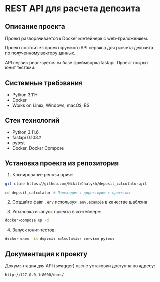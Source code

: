 REST API для расчета депозита
=====

Описание проекта
----------

Проект разворачивается в Docker контейнере с web-приложением.

Проект состоит из проектируемого API сервиса для расчета депозита по полученному вектору данных.

API сервис реализуется на базе фреймворка fastapi. Проект покрыт юнит тестами.

Системные требования
----------

* Python 3.11+
* Docker
* Works on Linux, Windows, macOS, BS

Стек технологий
----------

* Python 3.11.6
* fastapi 0.103.2
* pytest
* Docker, Docker Compose

Установка проекта из репозитория
----------
1. Клонирование репозитория::
```bash 
git clone https://github.com/NikitaChalykh/deposit_calculator.git

cd deposit_calculator # Переходим в директорию с проектом
```

2. Создайте файл ```.env``` используя ```.env.example``` в качестве шаблона

3. Установка и запуск проекта в контейнере:
```bash 
docker-compose up -d
```

4. Запуск юнит-тестов:
```bash 
docker exec -it deposit-calculation-service pytest
```

Документация к проекту
----------
Документация для API (swagger) после установки доступна по адресу: 

```http://127.0.0.1:8000/docs/```
